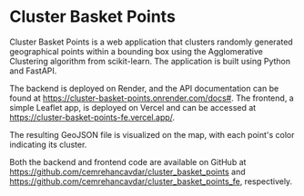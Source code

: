 # Cluster Basket Points

Cluster Basket Points is a web application that clusters randomly generated geographical points within a bounding box using the Agglomerative Clustering algorithm from scikit-learn. The application is built using Python and FastAPI.

The backend is deployed on Render, and the API documentation can be found at https://cluster-basket-points.onrender.com/docs#. The frontend, a simple Leaflet app, is deployed on Vercel and can be accessed at https://cluster-basket-points-fe.vercel.app/.

The resulting GeoJSON file is visualized on the map, with each point's color indicating its cluster.

Both the backend and frontend code are available on GitHub at https://github.com/cemrehancavdar/cluster_basket_points and https://github.com/cemrehancavdar/cluster_basket_points_fe, respectively.
